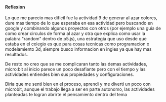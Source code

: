 #### Reflexion

Lo que me parecio mas dificil fue la actividad 9 de generar al azar colores, dure mas tiempo de lo que esperaba en esa actividad pero buscando en google y combinando algunos proyectos con otros (por ejemplo una guia de como  crear circulos de forma al azar y otra que explica como usar la 
palabra "random" dentro de p5.js), una estrategia que uso desde que estaba en el colegio es que para cosas tecnicas como programacion o modelamiento
3d, siempre busco informacion en ingles ya que hay mas resultados.

De resto no creo que se me complicaran tanto las demas actividades, micro:bit al inicio parece un poco desafiante pero con el tiempo y las actividades
entiendes bien sus propiedades y configuraciones.

Diria que me senti bien en el proceso, aprendi y me diverti un poco con microbit, aunque el trabajo llega a ser en parte autonomo, las actividades planteadas te logran abrirte el pensamiento dentro del tema
